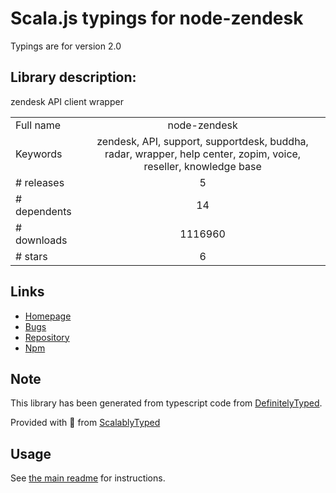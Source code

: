 
# Scala.js typings for node-zendesk

Typings are for version 2.0

## Library description:
zendesk API client wrapper

|                    |                 |
| ------------------ | :-------------: |
| Full name          | node-zendesk |
| Keywords           | zendesk, API, support, supportdesk, buddha, radar, wrapper, help center, zopim, voice, reseller, knowledge base |
| # releases         | 5 |
| # dependents       | 14 |
| # downloads        | 1116960 |
| # stars            | 6 |

## Links
- [Homepage](https://github.com/blakmatrix/node-zendesk)
- [Bugs](https://github.com/blakmatrix/node-zendesk/issues)
- [Repository](https://github.com/blakmatrix/node-zendesk)
- [Npm](https://www.npmjs.com/package/node-zendesk)
    


## Note
This library has been generated from typescript code from [DefinitelyTyped](https://definitelytyped.org).

Provided with :purple_heart: from [ScalablyTyped](https://github.com/oyvindberg/ScalablyTyped)

## Usage
See [the main readme](../../readme.md) for instructions.


